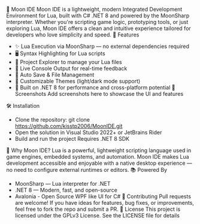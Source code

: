 🌙 Moon IDE
Moon IDE is a lightweight, modern Integrated Development Environment for Lua, built with C# .NET 8 and powered by the MoonSharp interpreter. Whether you're scripting game logic, prototyping tools, or just exploring Lua, Moon IDE offers a clean and intuitive experience tailored for developers who love simplicity and speed.
🚀 Features
- ✨ Lua Execution via MoonSharp — no external dependencies required
- 🖥️ Syntax Highlighting for Lua scripts
- 📂 Project Explorer to manage your Lua files
- 🧪 Live Console Output for real-time feedback
- 💾 Auto Save & File Management
- 🎨 Customizable Themes (light/dark mode support)
- 🔧 Built on .NET 8 for performance and cross-platform potential
📸 Screenshots
Add screenshots here to showcase the UI and features

🛠️ Installation
- Clone the repository:
git clone https://github.com/kisstp2006/MoonIDE.git
- Open the solution in Visual Studio 2022+ or JetBrains Rider
- Build and run the project
Requires .NET 8 SDK

🧠 Why Moon IDE?
Lua is a powerful, lightweight scripting language used in game engines, embedded systems, and automation. Moon IDE makes Lua development accessible and enjoyable with a native desktop experience — no need to configure external runtimes or editors.
📚 Powered By
- MoonSharp — Lua interpreter for .NET
- .NET 8 — Modern, fast, and open-source
- Avalonia - Open Source WPF like UI for C#
🤝 Contributing
Pull requests are welcome! If you have ideas for features, bug fixes, or improvements, feel free to fork the repo and submit a PR.
📄 License
This project is licensed under the GPLv3 License. See the LICENSE file for details
